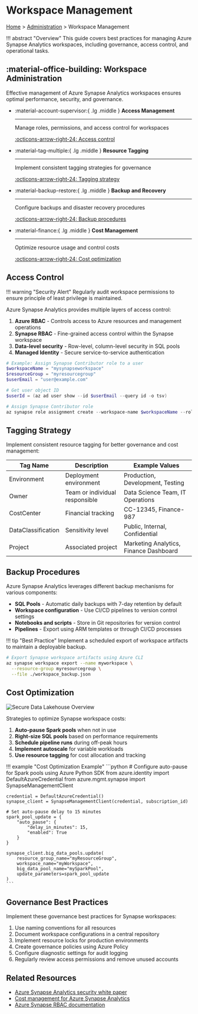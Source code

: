 # Workspace Management

[Home](../../README.md) > [Administration](../README.md) > Workspace Management

!!! abstract "Overview"
    This guide covers best practices for managing Azure Synapse Analytics workspaces, including governance, access control, and operational tasks.

## :material-office-building: Workspace Administration

Effective management of Azure Synapse Analytics workspaces ensures optimal performance, security, and governance.

<div class="grid cards" markdown>

- :material-account-supervisor:{ .lg .middle } __Access Management__

    ---
    
    Manage roles, permissions, and access control for workspaces
    
    [:octicons-arrow-right-24: Access control](#access-control)

- :material-tag-multiple:{ .lg .middle } __Resource Tagging__

    ---
    
    Implement consistent tagging strategies for governance
    
    [:octicons-arrow-right-24: Tagging strategy](#tagging-strategy)

- :material-backup-restore:{ .lg .middle } __Backup and Recovery__

    ---
    
    Configure backups and disaster recovery procedures
    
    [:octicons-arrow-right-24: Backup procedures](#backup-procedures)

- :material-finance:{ .lg .middle } __Cost Management__

    ---
    
    Optimize resource usage and control costs
    
    [:octicons-arrow-right-24: Cost optimization](#cost-optimization)

</div>

## Access Control

!!! warning "Security Alert"
    Regularly audit workspace permissions to ensure principle of least privilege is maintained.

Azure Synapse Analytics provides multiple layers of access control:

1. **Azure RBAC** - Controls access to Azure resources and management operations
2. **Synapse RBAC** - Fine-grained access control within the Synapse workspace
3. **Data-level security** - Row-level, column-level security in SQL pools
4. **Managed Identity** - Secure service-to-service authentication

```powershell
# Example: Assign Synapse Contributor role to a user
$workspaceName = "mysynapseworkspace"
$resourceGroup = "myresourcegroup"
$userEmail = "user@example.com"

# Get user object ID
$userId = (az ad user show --id $userEmail --query id -o tsv)

# Assign Synapse Contributor role
az synapse role assignment create --workspace-name $workspaceName --role "Synapse Contributor" --assignee $userId
```

## Tagging Strategy

Implement consistent resource tagging for better governance and cost management:

| Tag Name | Description | Example Values |
|----------|-------------|----------------|
| Environment | Deployment environment | Production, Development, Testing |
| Owner | Team or individual responsible | Data Science Team, IT Operations |
| CostCenter | Financial tracking | CC-12345, Finance-987 |
| DataClassification | Sensitivity level | Public, Internal, Confidential |
| Project | Associated project | Marketing Analytics, Finance Dashboard |

## Backup Procedures

Azure Synapse Analytics leverages different backup mechanisms for various components:

- **SQL Pools** - Automatic daily backups with 7-day retention by default
- **Workspace configuration** - Use CI/CD pipelines to version control settings
- **Notebooks and scripts** - Store in Git repositories for version control
- **Pipelines** - Export using ARM templates or through CI/CD processes

!!! tip "Best Practice"
    Implement a scheduled export of workspace artifacts to maintain a deployable backup.

```bash
# Export Synapse workspace artifacts using Azure CLI
az synapse workspace export --name myworkspace \
  --resource-group myresourcegroup \
  --file ./workspace_backup.json
```

## Cost Optimization

![Secure Data Lakehouse Overview](https://learn.microsoft.com/en-us/azure/architecture/example-scenario/analytics/media/secure-data-lakehouse-overview.png)

Strategies to optimize Synapse workspace costs:

1. **Auto-pause Spark pools** when not in use
2. **Right-size SQL pools** based on performance requirements
3. **Schedule pipeline runs** during off-peak hours
4. **Implement autoscale** for variable workloads
5. **Use resource tagging** for cost allocation and tracking

!!! example "Cost Optimization Example"
    ```python
    # Configure auto-pause for Spark pools using Azure Python SDK
    from azure.identity import DefaultAzureCredential
    from azure.mgmt.synapse import SynapseManagementClient
    
    credential = DefaultAzureCredential()
    synapse_client = SynapseManagementClient(credential, subscription_id)
    
    # Set auto-pause delay to 15 minutes
    spark_pool_update = {
        "auto_pause": {
            "delay_in_minutes": 15,
            "enabled": True
        }
    }
    
    synapse_client.big_data_pools.update(
        resource_group_name="myResourceGroup",
        workspace_name="myWorkspace",
        big_data_pool_name="mySparkPool",
        update_parameters=spark_pool_update
    )
    ```

## Governance Best Practices

Implement these governance best practices for Synapse workspaces:

1. Use naming conventions for all resources
2. Document workspace configurations in a central repository
3. Implement resource locks for production environments
4. Create governance policies using Azure Policy
5. Configure diagnostic settings for audit logging
6. Regularly review access permissions and remove unused accounts

## Related Resources

- [Azure Synapse Analytics security white paper](https://learn.microsoft.com/en-us/azure/synapse-analytics/guidance/security-white-paper-introduction)
- [Cost management for Azure Synapse Analytics](https://learn.microsoft.com/en-us/azure/synapse-analytics/sql-data-warehouse/sql-data-warehouse-manage-monitor)
- [Azure Synapse RBAC documentation](https://learn.microsoft.com/en-us/azure/synapse-analytics/security/how-to-set-up-access-control)
